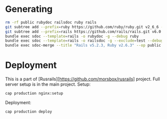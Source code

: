 # Generating

```bash
rm -rf public rubydoc railsdoc ruby rails
git subtree add --prefix=ruby https://github.com/ruby/ruby.git v2_6_6 --squash
git subtree add --prefix=rails https://github.com/rails/rails.git v6.0.3.5 --squash
bundle exec sdoc --template=rails -o rubydoc -g --debug ruby
bundle exec sdoc --template=rails -o railsdoc -g --exclude=test --debug -m "rails/README.md" rails
bundle exec sdoc-merge --title "Rails v5.2.3, Ruby v2.6.3" --op public --names "rails, ruby" railsdoc rubydoc
```

# Deployment

This is a part of [Rusrails][https://github.com/morsbox/rusrails] project. Full server setup is in the main project.
Setup:

```
cap production nginx:setup
```

Deployment:

```
cap production deploy
```
